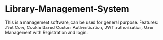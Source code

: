 # Library-Management-System
This is a management software, can be used for general purpose. Features: .Net Core, Cookie Based Custom Authentication, JWT authorization, User Management with Registration and login.
